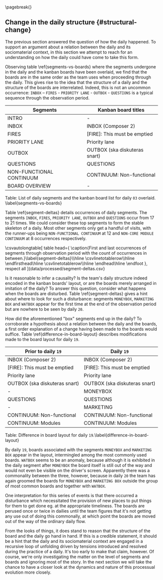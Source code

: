 \pagebreak{}

## Change in the daily structure {#structural-change}

The previous section answered the question of how the daily happened. To support an argument about a relation between the daily and its sociomaterial context, in this section we attempt to reach for an understanding on how the daily could have come to take this form.

Observing table \ref{segments-vs-boards} where the segments undergone in the daily and the kanban boards have been overlaid, we find that the boards are in the same order as the team uses when proceeding through the daily. This gives rise to the idea that the structure of a daily and the structure of the boards are interrelated. Indeed, this is not an uncommon occurrence: `INBOX` – `FIRES` - `PRIORITY LANE` - `OUTBOX` - `QUESTIONS` is a typical sequence through the observation period.

Segments                 | Kanban board titles
-------------------------|------------------------------
INTRO                    | -
INBOX                    | INBOX (Composer 2)
FIRES                    | [FIRE]: This must be emptied
PRIORITY LANE            | Priority lane
OUTBOX                   | OUTBOX (ska diskuteras snart)
QUESTIONS                | QUESTIONS
NON-FUNCTIONAL CONTINUUM | CONTINUUM: Non-functional
BOARD OVERVIEW           | -

Table: List of daily segments and the kanban board list for daily `03` overlaid. \label{segments-vs-boards}

Table \ref{segment-deltas} details occurrences of daily segments. The segments `INBOX`, `FIRES`, `PRIORITY LANE`, `OUTBOX` and `QUESTIONS` occur from 17 to 21 times. We could consider these top segments to form the stable skeleton of a daily. Most other segments only get a handful of visits, with the runner-ups being `NON-FUNCTIONAL CONTINUUM` at 12 and `NON-CORE MODULE CONTINUUM` at 8 occurrences respectively.

\csvautolongtable[
  table head={
    \caption{First and last occurrences of segments through observation period with the count of occurrences in between.}\label{segment-deltas}\\\hline
    \csvlinetotablerow\\\hline
    \endfirsthead\hline
    \csvlinetotablerow\\\hline
    \endhead\hline
    \endfoot
  },
  respect all
]{data/processed/segment-deltas.csv}

Is it reasonable to infer a causality? Is the team's daily structure indeed encoded in the kanban boards' layout, or are the boards merely arranged in imitation of the daily? To answer this question, consider what happens when the boards are disturbed. Table \ref{segment-deltas} gives a hint about where to look for such a disturbance: segments `MONEYBOX`, `MARKETING BOX` and `WATBOX` appear for the first time at the end of the observation period but are nowhere to be seen by daily `20`.

How did the aforementioned "box" segments end up in the daily? To corroborate a hypothesis about a relation between the daily and the boards, a first order explanation of a change having been made to the boards would suffice. Table \ref{difference-in-board-layout} describes modifications made to the board layout for daily `19`.

| Prior to daily `19`           | Daily `19`                    |
|-------------------------------|-------------------------------|
| INBOX (Composer 2)            | INBOX (Composer 2)            |
| [FIRE]: This must be emptied  | [FIRE]: This must be emptied  |
| Priority lane                 | Priority lane                 |
| OUTBOX (ska diskuteras snart) | OUTBOX (ska diskuteras snart) |
| \-                            | MONEYBOX                      |
| QUESTIONS                     | QUESTIONS                     |
| \-                            | MARKETING                     |
| CONTINUUM: Non-functional     | CONTINUUM: Non-functional     |
| CONTINUUM: Modules            | CONTINUUM: Modules            |

Table: Difference in board layout for daily `19`.\label{difference-in-board-layout}

By daily `19`, boards associated with the segments `MONEYBOX` and `MARKETING BOX` appear in the layout, intermingled among the most commonly used boards. `WATBOX` seems to be an anomaly, because although it is exhibited in the daily segment after `MONEYBOX` the board itself is still out of the way and would not even be visible on the driver's screen. Apparently there was a commonality between the three, however, because in daily `20` the team has again groomed the boards for `MONEYBOX` and `MARKETING BOX` outside the group of most common boards and together with `WATBOX`.

One interpretation for this series of events is that there occurred a disturbance which necessitated the provision of new places to put things for them to get done eg. at the appropriate timeliness. The boards are perused once or twice in dailies until the team figures that it's not getting any use out of doing this commonally, at which point the boards are moved out of the way of the ordinary daily flow.

From the looks of things, it does stand to reason that the structure of the board and the daily go hand in hand. If this is a credible statement, it should be a hint that the daily and its sociomaterial context are engaged in a recursive loop of unfolding driven by tensions introduced and resolved during the practice of a daily. It's too early to make that claim, however. Of course, we're only investigating the matter on the level of segments and boards and ignoring most of the story. In the next section we will take the chance to have a closer look at the dynamics and nature of this processual evolution more closely.
